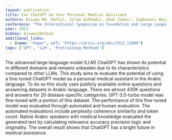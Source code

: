 ```yaml
---
layout: publication
title: Can ChatGPT be Your Personal Medical Assistant
authors: Biswas Md. Rafiul, Islam Ashhadul, Shah Zubair, Zaghouani Wajdi, Belhaouari Samir Brahim
conference: "The International Symposium on Foundation and Large Language Models"
year: 2023
bibkey: biswas2023can
additional_links:
  - {name: "Paper", url: "https://arxiv.org/abs/2312.12006"}
tags: ['GPT', 'LLM', 'Pretraining Methods']
---
```

The advanced large language model (LLM) ChatGPT has shown its potential in different domains and remains unbeaten due to its characteristics compared to other LLMs. This study aims to evaluate the potential of using a fine-tuned ChatGPT model as a personal medical assistant in the Arabic language. To do so this study uses publicly available online questions and answering datasets in Arabic language. There are almost 430K questions and answers for 20 disease-specific categories. GPT-3.5-turbo model was fine-tuned with a portion of this dataset. The performance of this fine-tuned model was evaluated through automated and human evaluation. The automated evaluations include perplexity coherence similarity and token count. Native Arabic speakers with medical knowledge evaluated the generated text by calculating relevance accuracy precision logic and originality. The overall result shows that ChatGPT has a bright future in medical assistance.
